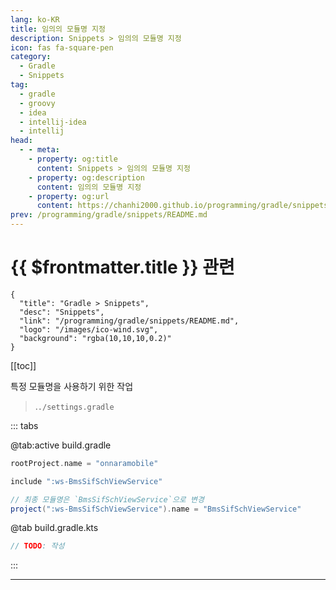 ```yaml
---
lang: ko-KR
title: 임의의 모듈명 지정
description: Snippets > 임의의 모듈명 지정
icon: fas fa-square-pen
category:
  - Gradle
  - Snippets
tag: 
  - gradle
  - groovy
  - idea
  - intellij-idea
  - intellij
head:
  - - meta:
    - property: og:title
      content: Snippets > 임의의 모듈명 지정
    - property: og:description
      content: 임의의 모듈명 지정
    - property: og:url
      content: https://chanhi2000.github.io/programming/gradle/snippets/rename-subproject.html
prev: /programming/gradle/snippets/README.md
---
```


# {{ $frontmatter.title }} 관련

```component VPCard
{
  "title": "Gradle > Snippets",
  "desc": "Snippets",
  "link": "/programming/gradle/snippets/README.md",
  "logo": "/images/ico-wind.svg",
  "background": "rgba(10,10,10,0.2)"
}
```

[[toc]]

특정 모듈명을 사용하기 위한 작업

> .<VPIcon icon="fas fa-folder-open"/>`./`<VPIcon icon="iconfont icon-gradle"/>`settings.gradle`

::: tabs

@tab:active <VPIcon icon="iconfont icon-gradle"/>build.gradle

```groovy
rootProject.name = "onnaramobile"

include ":ws-BmsSifSchViewService"

// 최종 모듈명은 `BmsSifSchViewService`으로 변경
project(":ws-BmsSifSchViewService").name = "BmsSifSchViewService" 
```

@tab <VPIcon icon="iconfont icon-kotlin"/>build.gradle.kts

```kotlin
// TODO: 작성
```

:::

---


<TagLinks />